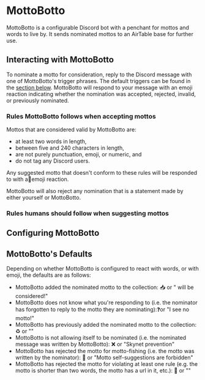 # MottoBotto
MottoBotto is a configurable Discord bot with a penchant for mottos and words to live by. It sends nominated mottos to an AirTable base for further use.

## Interacting with MottoBotto

To nominate a motto for consideration, reply to the Discord message with one of MottoBotto's trigger phrases. The default triggers can be found in the [section below](#mottobottos-defaults). MottoBotto will respond to your message with an emoji reaction indicating whether the nomination was accepted, rejected, invalid, or previously nominated.

### Rules MottoBotto follows when accepting mottos

Mottos that are considered valid by MottoBotto are:

* at least two words in length,
* between five and 240 characters in length,
* are not purely punctuation, emoji, or numeric, and
* do not tag any Discord users.

Any suggested motto that doesn't conform to these rules will be responded to with a🙅emoji reaction.

MottoBotto will also reject any nomination that is a statement made by either yourself or MottoBotto.

### Rules humans should follow when suggesting mottos

## Configuring MottoBotto

## MottoBotto's Defaults
Depending on whether MottoBotto is configured to react with words, or with emoji, the defaults are as follows:
- MottoBotto added the nominated motto to the collection: 📥 or "<Nominated motto> will be considered!"
- MottoBotto does not know what you're responding to (i.e. the nominator has forgotten to reply to the motto they are nominating):❓or "I see no motto!"
- MottoBotto has previously added the nominated motto to the collection: ♻️ or ""
- MottoBotto is not allowing itself to be nominated (i.e. the nominated message was written by MottoBotto): ❌ or "Skynet prevention"
- MottoBotto has rejected the motto for motto-fishing (i.e. the motto was written by the nominator): 🎣 or "Motto self-suggestions are forbidden"
- MottoBotto has rejected the motto for violating at least one rule (e.g. the motto is shorter than two words, the motto has a url in it, etc.): 🙅 or ""
